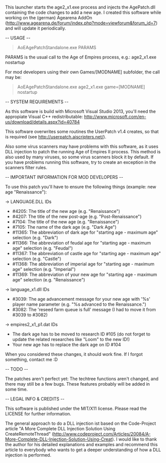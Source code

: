 This launcher starts the age2_x1.exe process and injects the AgePatch.dll containing the code changes to add a new age.
I created this software while working on the (german) Agearena AddOn (http://www.agearena.de/forum/index.php?mode=viewforum&forum_id=7) and will update it periodically.


-- USAGE --

> AoEAgePatchStandalone.exe PARAMS

PARAMS is the usual call to the Age of Empires process, e.g.: age2_x1.exe nostartup

For mod developers using their own Games/[MODNAME] subfolder, the call may be: 
> AoEAgePatchStandalone.exe age2_x1.exe game=[MODNAME] nostartup


-- SYSTEM REQUIREMENTS --

As this software is build with Microsoft Visual Studio 2013, you'll need the appropiate Visual C++ redistributable: http://www.microsoft.com/en-us/download/details.aspx?id=40784

This software overwrites some routines the UserPatch v1.4 creates, so that is required (see http://userpatch.aiscripters.net/).

Also some virus scanners may have problems with this software, as it uses DLL injection to patch the running Age of Empires II process. This method is also used by many viruses, so some virus scanners block it by default. If you have problems running this software, try to create an exception in the scanners filter rules.


-- IMPORTANT INFORMATION FOR MOD DEVELOPERS --

To use this patch you'll have to ensure the following things (example: new age "Renaissance"):

-> LANGUAGE.DLL IDs
- #4205: The title of the new age (e.g. "Renaissance")
- #4207: The title of the new post-age (e.g. "Post-Renaissance")
- #7104: The title of the new age (e.g. "Renaissance")
- #7105: The name of the dark age (e.g. "Dark Age")
- #11365: The abbreviation of dark age for "starting age - maximum age" selection (e.g. "Dark")
- #11366: The abbreviation of feudal age for "starting age - maximum age" selection (e.g. "Feudal")
- #11367: The abbreviation of castle age for "starting age - maximum age" selection (e.g. "Castle")
- #11368: The abbreviation of imperial age for "starting age - maximum age" selection (e.g. "Imperial")
- #11369: The abbreviation of your new age for "starting age - maximum age" selection (e.g. "Renaissance")

-> language_x1.dll IDs
- #3039: The age advancement message for your new age with '%s' player name parameter (e.g. "%s advanced to the Renaissance.")
- #3082: The 'reseed farm queue is full' message (I had to move it from #3039 to #3082)

-> empires2_x1_p1.dat IDs
- The dark age has to be moved to research ID #105 (do not forget to update the related researches like "Loom" to the new ID!)
- Your new age has to replace the dark age on ID #104

When you considered these changes, it should work fine. If I forgot something, contact me :D


-- TODO --

The patches aren't perfect yet: The techtree functions aren't changed, and there may still be a few bugs. These features probably will be added in some time.


-- LEGAL INFO & CREDITS --

This software is published under the MIT/X11 license. Please read the LICENSE for further information.

The general approach to do a DLL injection ist based on the Code-Project article "A More Complete DLL Injection Solution Using CreateRemoteThread" (http://www.codeproject.com/Articles/20084/A-More-Complete-DLL-Injection-Solution-Using-Creat).
I would like to thank the author for his detailed explanations and examples and recommend this article to everybody who wants to get a deeper understanding of how a DLL injection is performed.